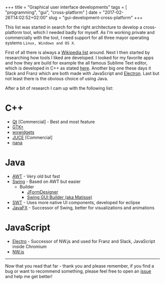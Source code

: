 +++
title = "Graphical user interface developments"
tags = [ "programming", "gui", "cross-platform" ]
date = "2017-02-26T14:02:52+02:00"
slug = "gui-development-cross-platform"
+++

This list was started in search for the right architecture to develop a cross-platform tool, which I needed badly for myself. As I'm working private and commercially with the tool, I need support for all three mayor operating systems `Linux, Windows and OS X`.

First of all there is always a [Wikipedia list](https://en.wikipedia.org/wiki/List_of_platform-independent_GUI_libraries) around. Next I then started by researching how tools I liked are developed. I looked for my favorite apps and how they are build for example the all famous Sublime Text editor, which is developed in C++ as stated [here](http://stackoverflow.com/questions/7102378/what-gui-library-is-used-by-sublime-text-editor). Another big one these days it Slack and Franz which are both made with JavaScript and [Electron](https://electron.atom.io/apps/). Last but not least there is the obvious choice of using Java.

After a bit of research I cam up with the following list:

# C++

* [Qt](https://www.qt.io/) [Commercial] - Best and most feature
* [GTK+](https://www.gtk.org/)
* [wxwidgets](http://www.wxwidgets.org/)
* [JUCE](https://www.juce.com) [Commercial]
* [nana](http://nanapro.org)

# Java

* [AWT](http://docs.oracle.com/javase/8/docs/technotes/guides/awt/) - Very old but fast
* [Swing](https://docs.oracle.com/javase/tutorial/uiswing/) - Based on AWT but easier
    * Builder
        * [JFormDesigner](https://www.formdev.com/jformdesigner/)
        * [Swing GUI Builder (aka Matisse)](https://netbeans.org/features/java/swing.html)
* [SWT](https://www.eclipse.org/swt/) - Uses more native UI components, developed for eclipse
* [JavaFX](http://docs.oracle.com/javase/8/javase-clienttechnologies.htm) - Successor of Swing, better for visualizations and animations

# JavaScript

* [Electro](http://electron.atom.io/) - Successor of NW.js and used for Franz and Slack, JavaScript inside Chromium
* [NW.js](https://nwjs.io/)

----

Now that you read that far - thank you and please remember, if you find a bug or want to recommend something, please feel free to open an [issue](https://github.com/lony/lony.github.io/issues) and help me get better!
